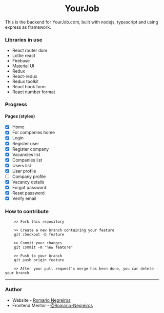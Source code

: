 <h1 align="center">YourJob</h1>

This is the backend for YourJob.com, built with nodejs, typescript and using express as framework.

### Libraries in use

- React router dom
- Lottie react
- Firebase
- Material UI
- Redux
- React-redux
- Redux toolkit
- React hook form
- React number format

### Progress

#### Pages (styles)
- [x] Home
- [x] For companies home
- [x] Login
- [x] Register user
- [x] Register company
- [x] Vacancies list
- [x] Companies list
- [x] Users list
- [x] User profile
- [ ] Company profile
- [x] Vacancy details
- [x] Forgot password
- [x] Reset password
- [x] Verify email

### How to contribute

```
    >> Fork this repository

    >> Create a new branch containing your feature
    git checkout -b feature

    >> Commit your changes
    git commit -m "new feature"

    >> Push to your branch
    git push origin feature

    >> After your pull request's merge has been done, you can delete your branch

```

---

### Author

- Website - [Romario Negreiros](https://romario-negreiros.github.io/Romario-frontend/)
- Frontend Mentor - [@Romario-Negreiros](https://www.frontendmentor.io/profile/Romario-Negreiros)